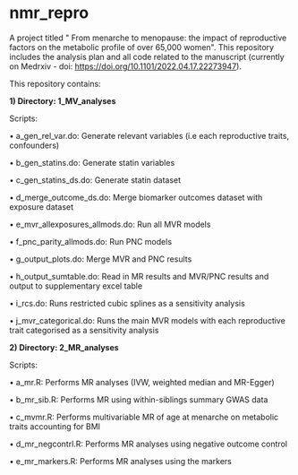 # nmr_repro
A project titled " From menarche to menopause: the impact of reproductive factors on the metabolic profile of over 65,000 women". This repository includes the analysis plan and all code related to the manuscript (currently on Medrxiv - doi: https://doi.org/10.1101/2022.04.17.22273947).

This repository contains:

**1) Directory: 1_MV_analyses**

Scripts:

•	a_gen_rel_var.do: Generate relevant variables (i.e each reproductive traits, confounders)

•	b_gen_statins.do: Generate statin variables

•	c_gen_statins_ds.do: Generate statin dataset

•	d_merge_outcome_ds.do: Merge biomarker outcomes dataset with exposure dataset

•	e_mvr_allexposures_allmods.do: Run all MVR models

•	f_pnc_parity_allmods.do: Run PNC models

•	g_output_plots.do: Merge MVR and PNC results

•	h_output_sumtable.do: Read in MR results and MVR/PNC results and output to supplementary excel table

•	i_rcs.do: Runs restricted cubic splines as a sensitivity analysis

•	j_mvr_categorical.do: Runs the main MVR models with each reproductive trait categorised as a sensitivity analysis

**2)	Directory: 2_MR_analyses**

Scripts:

•	a_mr.R: Performs MR analyses (IVW, weighted median and MR-Egger)

•	b_mr_sib.R: Performs MR using within-siblings summary GWAS data

•	c_mvmr.R: Performs multivariable MR of age at menarche on metabolic traits accounting for BMI

•	d_mr_negcontrl.R: Performs MR analyses using negative outcome control

•	e_mr_markers.R: Performs MR analyses using the markers



